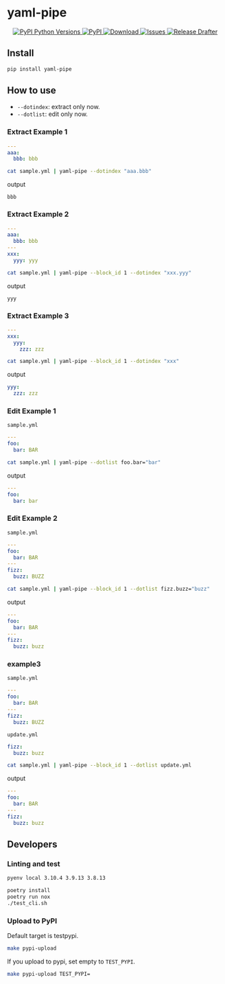 # yaml-pipe

<p align="center">
  <a href="https://pypi.org/project/yaml-pipe/">
    <img
      alt="PyPI Python Versions"
      src="https://img.shields.io/pypi/pyversions/yaml-pipe"
    />
  </a>
  <a href="https://pypi.org/project/yaml-pipe/">
    <img
      alt="PyPI"
      src="https://img.shields.io/pypi/v/yaml-pipe"
    />
  </a>
  <a href="https://pepy.tech/project/yaml-pipe">
    <img
      alt="Download"
      src="https://static.pepy.tech/personalized-badge/yaml-pipe?period=total&units=international_system&left_color=black&right_color=orange&left_text=Downloads"
    />
  </a>
  <a href="https://github.com/psf/black">
    <img
      alt="Issues"
      src="https://img.shields.io/badge/code%20style-black-000000.svg"
    />
  </a>
  <a href="https://github.com/pollenjp/yaml-pipe/actions/workflows/release.yml">
    <img
      alt="Release Drafter"
      src="https://github.com/pollenjp/yaml-pipe/actions/workflows/release.yml/badge.svg"
    />
  </a>
</p>

## Install

```sh
pip install yaml-pipe
```

## How to use

- `--dotindex`: extract only now.
- `--dotlist`: edit only now.

### Extract Example 1

```yaml
---
aaa:
  bbb: bbb
```

```sh
cat sample.yml | yaml-pipe --dotindex "aaa.bbb"
```

output

```log
bbb
```

### Extract Example 2

```yaml
---
aaa:
  bbb: bbb
---
xxx:
  yyy: yyy
```

```sh
cat sample.yml | yaml-pipe --block_id 1 --dotindex "xxx.yyy"
```

output

```log
yyy
```

### Extract Example 3

```yaml
---
xxx:
  yyy:
    zzz: zzz
```

```sh
cat sample.yml | yaml-pipe --block_id 1 --dotindex "xxx"
```

output

```yaml
yyy:
  zzz: zzz

```

### Edit Example 1

`sample.yml`

```yml
---
foo:
  bar: BAR
```

```sh
cat sample.yml | yaml-pipe --dotlist foo.bar="bar"
```

output

```yaml
---
foo:
  bar: bar
```

### Edit Example 2

`sample.yml`

```yaml
---
foo:
  bar: BAR
---
fizz:
  buzz: BUZZ
```

```sh
cat sample.yml | yaml-pipe --block_id 1 --dotlist fizz.buzz="buzz"
```

output

```yaml
---
foo:
  bar: BAR
---
fizz:
  buzz: buzz
```

### example3

`sample.yml`

```yaml
---
foo:
  bar: BAR
---
fizz:
  buzz: BUZZ
````

`update.yml`

```yml
fizz:
  buzz: buzz
```

```sh
cat sample.yml | yaml-pipe --block_id 1 --dotlist update.yml
```

output

```yaml
---
foo:
  bar: BAR
---
fizz:
  buzz: buzz
```

## Developers

### Linting and test

```sh
pyenv local 3.10.4 3.9.13 3.8.13
```

```sh
poetry install
poetry run nox
./test_cli.sh
```

### Upload to PyPI

Default target is testpypi.

```sh
make pypi-upload
```

If you upload to pypi, set empty to `TEST_PYPI`.

```sh
make pypi-upload TEST_PYPI=
```
